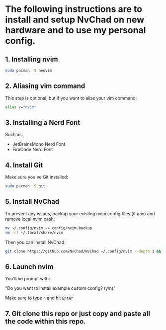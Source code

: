 # The following instructions are to install and setup NvChad on new hardware and to use my personal config.


## 1. Installing nvim 

```zsh
sudo pacman -S neovim
```

## 2. Aliasing vim command

This step is optional, but if you want to alias your vim command:

```zsh
alias v="nvim"
```
## 3. Installing a Nerd Font

Such as:

- JetBrainsMono Nerd Font
- FiraCode Nerd Font

## 4. Install Git

Make sure you've Git installed:

```zsh
sudo pacman -S git
```

## 5. Install NvChad

To prevent any issues, backup your existing nvim config files (if any) and remove local nvim cash:

```zsh
mv ~/.config/nvim ~/.config/nvim.backup
rm -rf ~/.local/share/nvim
```

Then you can install NvChad:

```zsh
git clone https://github.com/NvChad/NvChad ~/.config/nvim --depth 1 && nvim
```

## 6. Launch nvim

You'll be prompt with:

"Do you want to install example custom config? (y/n)"

Make sure to type `n` and hit `Enter`

## 7. Git clone this repo or just copy and paste all the code within this repo.
